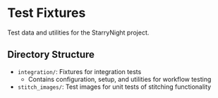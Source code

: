 # Test Fixtures

Test data and utilities for the StarryNight project.

## Directory Structure

- `integration/`: Fixtures for integration tests
  - Contains configuration, setup, and utilities for workflow testing
- `stitch_images/`: Test images for unit tests of stitching functionality
